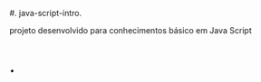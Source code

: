  #. java-script-intro.    
          
   projeto desenvolvido para conhecimentos básico em Java Script

<h1>    </  h1>. 
 